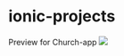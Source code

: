 # ionic-projects

Preview for Church-app
<img src="https://media.giphy.com/media/1yT7gYdDYIbntcxWlN/giphy.gif"/>

